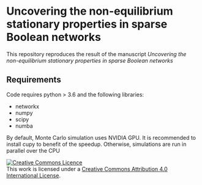 # Uncovering the non-equilibrium stationary properties in sparse Boolean networks
This repository reproduces the result of the manuscript *Uncovering the non-equilibrium stationary properties in sparse Boolean networks*
## Requirements
Code requires python > 3.6 and the following libraries:
- networkx
- numpy
- scipy
- numba

By default, Monte Carlo simulation  uses  NVIDIA  GPU. It is recommended to install cupy to benefit of the speedup. Otherwise, simulations are run  in parallel over the CPU

<a rel="license" href="http://creativecommons.org/licenses/by/4.0/"><img alt="Creative Commons Licence" style="border-width:0" src="https://i.creativecommons.org/l/by/4.0/88x31.png" /></a><br />This work is licensed under a <a rel="license" href="http://creativecommons.org/licenses/by/4.0/">Creative Commons Attribution 4.0 International License</a>.
